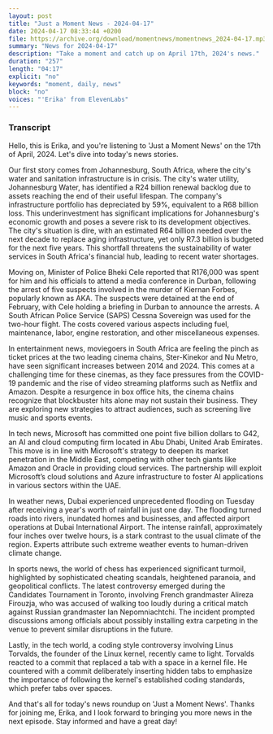 ```yaml
---
layout: post
title: "Just a Moment News - 2024-04-17"
date: 2024-04-17 08:33:44 +0200
file: https://archive.org/download/momentnews/momentnews_2024-04-17.mp3
summary: "News for 2024-04-17"
description: "Take a moment and catch up on April 17th, 2024's news."
duration: "257"
length: "04:17"
explicit: "no"
keywords: "moment, daily, news"
block: "no"
voices: "'Erika' from ElevenLabs"
---
```


### Transcript

Hello, this is Erika, and you're listening to 'Just a Moment News' on the 17th of April, 2024. Let's dive into today's news stories.

Our first story comes from Johannesburg, South Africa, where the city's water and sanitation infrastructure is in crisis. The city's water utility, Johannesburg Water, has identified a R24 billion renewal backlog due to assets reaching the end of their useful lifespan. The company's infrastructure portfolio has depreciated by 59%, equivalent to a R68 billion loss. This underinvestment has significant implications for Johannesburg's economic growth and poses a severe risk to its development objectives. The city's situation is dire, with an estimated R64 billion needed over the next decade to replace aging infrastructure, yet only R7.3 billion is budgeted for the next five years. This shortfall threatens the sustainability of water services in South Africa's financial hub, leading to recent water shortages.

Moving on, Minister of Police Bheki Cele reported that R176,000 was spent for him and his officials to attend a media conference in Durban, following the arrest of five suspects involved in the murder of Kiernan Forbes, popularly known as AKA. The suspects were detained at the end of February, with Cele holding a briefing in Durban to announce the arrests. A South African Police Service (SAPS) Cessna Sovereign was used for the two-hour flight. The costs covered various aspects including fuel, maintenance, labor, engine restoration, and other miscellaneous expenses.

In entertainment news, moviegoers in South Africa are feeling the pinch as ticket prices at the two leading cinema chains, Ster-Kinekor and Nu Metro, have seen significant increases between 2014 and 2024. This comes at a challenging time for these cinemas, as they face pressures from the COVID-19 pandemic and the rise of video streaming platforms such as Netflix and Amazon. Despite a resurgence in box office hits, the cinema chains recognize that blockbuster hits alone may not sustain their business. They are exploring new strategies to attract audiences, such as screening live music and sports events.

In tech news, Microsoft has committed one point five billion dollars to G42, an AI and cloud computing firm located in Abu Dhabi, United Arab Emirates. This move is in line with Microsoft's strategy to deepen its market penetration in the Middle East, competing with other tech giants like Amazon and Oracle in providing cloud services. The partnership will exploit Microsoft’s cloud solutions and Azure infrastructure to foster AI applications in various sectors within the UAE.

In weather news, Dubai experienced unprecedented flooding on Tuesday after receiving a year's worth of rainfall in just one day. The flooding turned roads into rivers, inundated homes and businesses, and affected airport operations at Dubai International Airport. The intense rainfall, approximately four inches over twelve hours, is a stark contrast to the usual climate of the region. Experts attribute such extreme weather events to human-driven climate change.

In sports news, the world of chess has experienced significant turmoil, highlighted by sophisticated cheating scandals, heightened paranoia, and geopolitical conflicts. The latest controversy emerged during the Candidates Tournament in Toronto, involving French grandmaster Alireza Firouzja, who was accused of walking too loudly during a critical match against Russian grandmaster Ian Nepomniachtchi. The incident prompted discussions among officials about possibly installing extra carpeting in the venue to prevent similar disruptions in the future.

Lastly, in the tech world, a coding style controversy involving Linus Torvalds, the founder of the Linux kernel, recently came to light. Torvalds reacted to a commit that replaced a tab with a space in a kernel file. He countered with a commit deliberately inserting hidden tabs to emphasize the importance of following the kernel's established coding standards, which prefer tabs over spaces.

And that's all for today's news roundup on 'Just a Moment News'. Thanks for joining me, Erika, and I look forward to bringing you more news in the next episode. Stay informed and have a great day!
